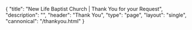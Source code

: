 {
	"title": "New Life Baptist Church | Thank You for your Request",
	"description": "",
	"header": "Thank You",
	"type": "page",
	"layout": "single",
	"cannonical": "/thankyou.html"
}